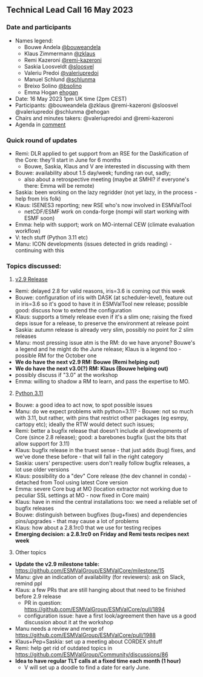 ## Technical Lead Call 16 May 2023

### Date and participants

- Names legend:
  - Bouwe Andela [@bouweandela](https://github.com/bouweandela)
  - Klaus Zimmermann [@zklaus](https://github.com/zklaus)
  - Remi Kazeroni [@remi-kazeroni](https://github.com/remi-kazeroni)
  - Saskia Loosveldt [@sloosvel](https://github.com/sloosvel)
  - Valeriu Predoi [@valeriupredoi](https://github.com/valeriupredoi)
  - Manuel Schlund [@schlunma](https://github.com/schlunma)
  - Breixo Solino [@bsolino](https://github.com/bsolino)
  - Emma Hogan [ehogan](https://github.com/ehogan)
- Date: 16 May 2023 1pm UK time (2pm CEST)
- Participants: @bouweandela @zklaus @remi-kazeroni @sloosvel @valeriupredoi @schlunma @ehogan
- Chairs and minutes takers: @valeriupredoi and @remi-kazeroni
- Agenda in [comment](https://github.com/ESMValGroup/Community/discussions/86#discussioncomment-5914977)

### Quick round of updates

- Remi: DLR applied to get support from an RSE for the Daskification of the Core: they'll start in June for 6 months
  - Bouwe, Saskia, Klaus and V are interested in discussing with them
- Bouwe: availability about 1.5 day/week; funding ran out, sadly;
  - also about a retrospective meeting (maybe at SMHI? if everyone's there: Emma will be remote)
- Saskia: been working on the lazy regridder (not yet lazy, in the process - help from Iris folk)
- Klaus: ISENES3 reporting; new RSE who's now involved in ESMValTool
  - netCDF/ESMF work on conda-forge (nompi will start working with ESMF soon)
- Emma: help with support; work on MO-internal CEW (climate evaluation workflow)
- V: tech stuff (Python 3.11 etc)
- Manu: ICON developments (issues detected in grids reading) - continuing with this

### Topics discussed:

1. [v2.9 Release](https://github.com/ESMValGroup/Community/discussions/86#discussioncomment-5653224)

  - Remi: delayed 2.8 for valid reasons, iris=3.6 is coming out this week
  - Bouwe: configuration of iris with DASK (at scheduler-level), feature out in iris=3.6 so it's good to have it in ESMValTool new release; possible good: discuss how to extend the configuration
  - Klaus: supports a timely release even if it's a slim one; raising the fixed deps issue for a release, to preserve the environment at release point
  - Saskia: autumn release is already very slim, possibly no point for 2 slim releases
  - Manu: most pressing issue atm is the RM: do we have anyone? Bouwe's a legend and he might do the June release; Klaus is a legend too - possible RM for the October one
  - **We do have the next v2.9 RM: Bouwe (Remi helping out)**
  - **We do have the next v3.0(?) RM: Klaus (Bouwe helping out)**
  - possibly discuss if "3.0" at the workshop
  - Emma: willing to shadow a RM to learn, and pass the expertise to MO.

2. [Python 3.11](https://github.com/ESMValGroup/Community/discussions/86#discussioncomment-5904325)

  - Bouwe: a good idea to act now, to spot possible issues
  - Manu: do we expect problems with python=3.11? - Bouwe: not so much with 3.11, but rather, with pins that restrict other packages (eg esmpy, cartopy etc); ideally the RTW would detect such issues;
  - Remi: better a bugfix release that doesn't include all developments of Core (since 2.8 release); good: a barebones bugfix (just the bits that allow support for 3.11)
  - Klaus: bugfix release in the truest sense - that just adds (bug) fixes, and we've done these before - that will fall in the right category
  - Saskia: users' perspective: users don't really follow bugfix releases, a lot use older versions
  - Klaus: possibility do a "dev" Core release (the dev channel in conda) - detached from Tool using latest Core version
  - Emma: severe Core bug at MO (location extractor not working due to peculiar SSL settings at MO - now fixed in Core main)
  - Klaus: have in mind the central installations too: we need a reliable set of bugfix releases
  - Bouwe: distinguish between bugfixes (bug+fixes) and dependencies pins/upgrades - that may cause a lot of problems
  - Klaus: how about a 2.8.1rc0 that we use for testing recipes
  - **Emerging decision: a 2.8.1rc0 on Friday and Remi tests recipes next week**

3. Other topics

  - **Update the v2.9 milestone table:** https://github.com/ESMValGroup/ESMValCore/milestone/15
  - Manu: give an indication of availability (for reviewers): ask on Slack, remind ppl
  - Klaus: a few PRs that are still hanging about that need to be finished before 2.9 release
    - PR in question: https://github.com/ESMValGroup/ESMValCore/pull/1894
    - configuration issue: have a first look/agreement then have us a good discussion about it at the workshop
  - Manu needs a review and merge of https://github.com/ESMValGroup/ESMValCore/pull/1988
  - Klaus+Pep+Saskia: set up a meeting about CORDEX shtuff
  - Remi: help get rid of outdated topics in https://github.com/ESMValGroup/Community/discussions/86
  - **Idea to have regular TLT calls at a fixed time each month (1 hour)**
    - V will set up a doodle to find a date for early June.
